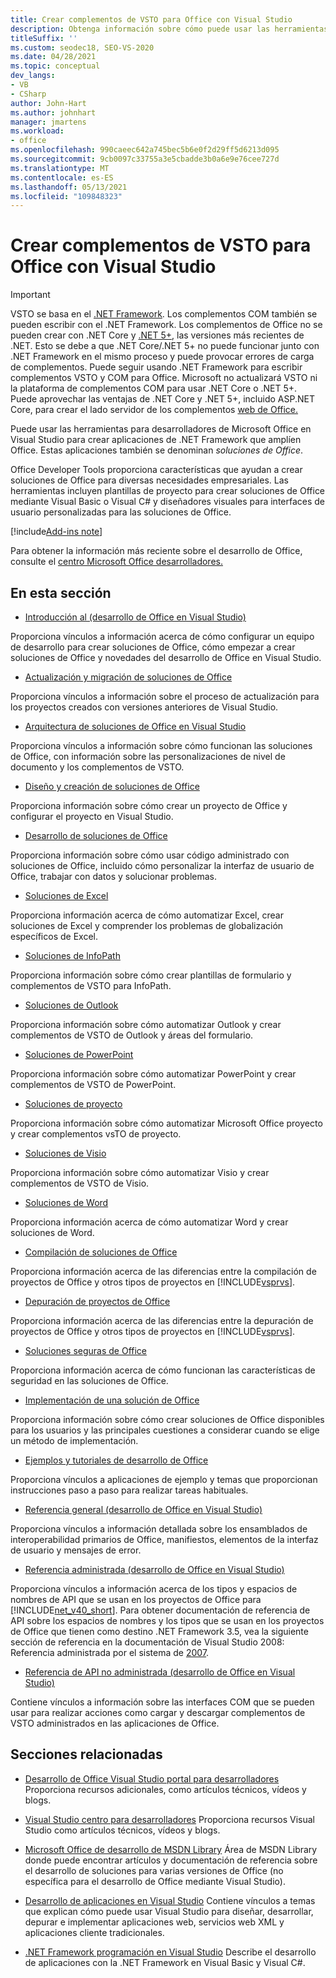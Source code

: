```yaml
---
title: Crear complementos de VSTO para Office con Visual Studio
description: Obtenga información sobre cómo puede usar las herramientas Microsoft Office desarrolladores de Visual Studio para crear .NET Framework aplicaciones que extienden Office.
titleSuffix: ''
ms.custom: seodec18, SEO-VS-2020
ms.date: 04/28/2021
ms.topic: conceptual
dev_langs:
- VB
- CSharp
author: John-Hart
ms.author: johnhart
manager: jmartens
ms.workload:
- office
ms.openlocfilehash: 990caeec642a745bec5b6e0f2d29ff5d6213d095
ms.sourcegitcommit: 9cb0097c33755a3e5cbadde3b0a6e9e76cee727d
ms.translationtype: MT
ms.contentlocale: es-ES
ms.lasthandoff: 05/13/2021
ms.locfileid: "109848323"
---
```

# <a name="create-vsto-add-ins-for-office-by-using-visual-studio"></a>Crear complementos de VSTO para Office con Visual Studio
> [!IMPORTANT]
> VSTO se basa en el [.NET Framework](https://docs.microsoft.com/dotnet/framework/get-started/overview). Los complementos COM también se pueden escribir con el .NET Framework. Los complementos de Office no se pueden crear con .NET Core y [.NET 5+](https://docs.microsoft.com/dotnet/core/dotnet-five), las versiones más recientes de .NET. Esto se debe a que .NET Core/.NET 5+ no puede funcionar junto con .NET Framework en el mismo proceso y puede provocar errores de carga de complementos. Puede seguir usando .NET Framework para escribir complementos VSTO y COM para Office. Microsoft no actualizará VSTO ni la plataforma de complementos COM para usar .NET Core o .NET 5+. Puede aprovechar las ventajas de .NET Core y .NET 5+, incluido ASP.NET Core, para crear el lado servidor de los complementos [web de Office.](https://docs.microsoft.com/office/dev/add-ins/overview/office-add-ins)

  Puede usar las herramientas para desarrolladores de Microsoft Office en Visual Studio para crear aplicaciones de .NET Framework que amplíen Office. Estas aplicaciones también se denominan *soluciones de Office*.

 Office Developer Tools proporciona características que ayudan a crear soluciones de Office para diversas necesidades empresariales. Las herramientas incluyen plantillas de proyecto para crear soluciones de Office mediante Visual Basic o Visual C# y diseñadores visuales para interfaces de usuario personalizadas para las soluciones de Office.

[!include[Add-ins note](includes/addinsnote.md)]

 Para obtener la información más reciente sobre el desarrollo de Office, consulte el [centro Microsoft Office desarrolladores.](https://developer.microsoft.com/office/docs)

## <a name="in-this-section"></a>En esta sección
- [Introducción al &#40;desarrollo de Office en Visual Studio&#41;](getting-started-office-development-in-visual-studio.md)

 Proporciona vínculos a información acerca de cómo configurar un equipo de desarrollo para crear soluciones de Office, cómo empezar a crear soluciones de Office y novedades del desarrollo de Office en Visual Studio.

- [Actualización y migración de soluciones de Office](upgrading-and-migrating-office-solutions.md)

 Proporciona vínculos a información sobre el proceso de actualización para los proyectos creados con versiones anteriores de Visual Studio.

- [Arquitectura de soluciones de Office en Visual Studio](architecture-of-office-solutions-in-visual-studio.md)

 Proporciona vínculos a información sobre cómo funcionan las soluciones de Office, con información sobre las personalizaciones de nivel de documento y los complementos de VSTO.

- [Diseño y creación de soluciones de Office](designing-and-creating-office-solutions.md)

 Proporciona información sobre cómo crear un proyecto de Office y configurar el proyecto en Visual Studio.

- [Desarrollo de soluciones de Office](developing-office-solutions.md)

 Proporciona información sobre cómo usar código administrado con soluciones de Office, incluido cómo personalizar la interfaz de usuario de Office, trabajar con datos y solucionar problemas.

- [Soluciones de Excel](excel-solutions.md)

 Proporciona información acerca de cómo automatizar Excel, crear soluciones de Excel y comprender los problemas de globalización específicos de Excel.

- [Soluciones de InfoPath](infopath-solutions.md)

 Proporciona información sobre cómo crear plantillas de formulario y complementos de VSTO para InfoPath.

- [Soluciones de Outlook](outlook-solutions.md)

 Proporciona información sobre cómo automatizar Outlook y crear complementos de VSTO de Outlook y áreas del formulario.

- [Soluciones de PowerPoint](powerpoint-solutions.md)

 Proporciona información sobre cómo automatizar PowerPoint y crear complementos de VSTO de PowerPoint.

- [Soluciones de proyecto](project-solutions.md)

 Proporciona información sobre cómo automatizar Microsoft Office proyecto y crear complementos vsTO de proyecto.

- [Soluciones de Visio](visio-solutions.md)

 Proporciona información sobre cómo automatizar Visio y crear complementos de VSTO de Visio.

- [Soluciones de Word](word-solutions.md)

 Proporciona información acerca de cómo automatizar Word y crear soluciones de Word.

- [Compilación de soluciones de Office](building-office-solutions.md)

 Proporciona información acerca de las diferencias entre la compilación de proyectos de Office y otros tipos de proyectos en [!INCLUDE[vsprvs](../sharepoint/includes/vsprvs-md.md)].

- [Depuración de proyectos de Office](debugging-office-projects.md)

 Proporciona información acerca de las diferencias entre la depuración de proyectos de Office y otros tipos de proyectos en [!INCLUDE[vsprvs](../sharepoint/includes/vsprvs-md.md)].

- [Soluciones seguras de Office](securing-office-solutions.md)

 Proporciona información acerca de cómo funcionan las características de seguridad en las soluciones de Office.

- [Implementación de una solución de Office](deploying-an-office-solution.md)

 Proporciona información sobre cómo crear soluciones de Office disponibles para los usuarios y las principales cuestiones a considerar cuando se elige un método de implementación.

- [Ejemplos y tutoriales de desarrollo de Office](office-development-samples-and-walkthroughs.md)

 Proporciona vínculos a aplicaciones de ejemplo y temas que proporcionan instrucciones paso a paso para realizar tareas habituales.

- [Referencia general &#40;desarrollo de Office en Visual Studio&#41;](general-reference-office-development-in-visual-studio.md)

 Proporciona vínculos a información detallada sobre los ensamblados de interoperabilidad primarios de Office, manifiestos, elementos de la interfaz de usuario y mensajes de error.

- [Referencia administrada &#40;desarrollo de Office en Visual Studio&#41;](managed-reference-office-development-in-visual-studio.md)

 Proporciona vínculos a información acerca de los tipos y espacios de nombres de API que se usan en los proyectos de Office para [!INCLUDE[net_v40_short](../sharepoint/includes/net-v40-short-md.md)]. Para obtener documentación de referencia de API sobre los espacios de nombres y los tipos que se usan en los proyectos de Office que tienen como destino .NET Framework 3.5, vea la siguiente sección de referencia en la documentación de Visual Studio 2008: Referencia administrada por el sistema de [2007](managed-reference-office-development-in-visual-studio.md).

- [Referencia de API no administrada &#40;desarrollo de Office en Visual Studio&#41;](unmanaged-api-reference-office-development-in-visual-studio.md)

 Contiene vínculos a información sobre las interfaces COM que se pueden usar para realizar acciones como cargar y descargar complementos de VSTO administrados en las aplicaciones de Office.

## <a name="related-sections"></a>Secciones relacionadas
- [Desarrollo de Office Visual Studio portal para desarrolladores](https://developer.microsoft.com/office/docs) Proporciona recursos adicionales, como artículos técnicos, vídeos y blogs.

- [Visual Studio centro para desarrolladores](https://visualstudio.microsoft.com/) Proporciona recursos Visual Studio como artículos técnicos, vídeos y blogs.

- [Microsoft Office de desarrollo de MSDN Library](/previous-versions/office/office-12/bb726434(v=office.12)) Área de MSDN Library donde puede encontrar artículos y documentación de referencia sobre el desarrollo de soluciones para varias versiones de Office (no específica para el desarrollo de Office mediante Visual Studio).

- [Desarrollo de aplicaciones en Visual Studio](/previous-versions/h8w79z10(v=vs.140)) Contiene vínculos a temas que explican cómo puede usar Visual Studio para diseñar, desarrollar, depurar e implementar aplicaciones web, servicios web XML y aplicaciones cliente tradicionales.

- [.NET Framework programación en Visual Studio](/previous-versions/visualstudio/visual-studio-2010/k1s94fta(v=vs.100)) Describe el desarrollo de aplicaciones con la .NET Framework en Visual Basic y Visual C#.
